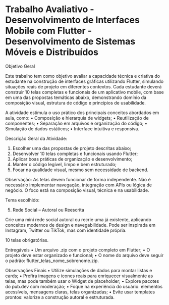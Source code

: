 # Trabalho Avaliativo - Desenvolvimento de Interfaces Mobile com Flutter - Desenvolvimento de Sistemas Móveis e Distribuídos

Objetivo Geral

Este trabalho tem como objetivo avaliar a capacidade técnica e criativa do estudante na construção de interfaces gráficas utilizando Flutter, simulando situações reais de projeto em diferentes contextos. Cada estudante deverá construir 10 telas completas e funcionais de um aplicativo mobile, com base em uma das propostas temáticas abaixo, demonstrando domínio da composição visual, estrutura de código e princípios de usabilidade.


A atividade estimula o uso prático dos principais conceitos abordados em aula, como:
 • Composição e hierarquia de widgets;
 • Reutilização de componentes;
 • Separação em arquivos e organização do código;
 • Simulação de dados estáticos;
 • Interface intuitiva e responsiva.


Descrição Geral da Atividade:

 1. Escolher uma das propostas de projeto descritas abaixo;
 2. Desenvolver 10 telas completas e funcionais usando Flutter;
 3. Aplicar boas práticas de organização e desenvolvimento;
 4. Manter o código legível, limpo e bem estruturado;
 5. Focar na qualidade visual, mesmo sem necessidade de backend.


Observação: As telas devem funcionar de forma independente. Não é necessário implementar navegação, integração com APIs ou lógica de negócio. O foco está na composição visual, técnica e na usabilidade.

Tema escolhido:

5. Rede Social – Autoral ou Reescrita


Crie uma mini rede social autoral ou recrie uma já existente, aplicando conceitos modernos de design e navegabilidade. Pode ser inspirada em Instagram, Twitter ou TikTok, mas com identidade própria.


10 telas obrigatórias.


Entregáveis
 • Um arquivo .zip com o projeto completo em Flutter;
 • O projeto deve estar organizado e funcional;
 • O nome do arquivo deve seguir o padrão:
flutter_telas_nome_sobrenome.zip.

Observações Finais
 • Utilize simulações de dados para montar listas e cards;
 • Prefira imagens e ícones reais para enriquecer visualmente as telas, mas pode também usar o Widget de placeholder;
 • Explore pacotes do pub.dev com moderação;
 • Foque na experiência do usuário: elementos acessíveis, mensagens claras, telas organizadas;
 • Evite usar templates prontos: valorize a construção autoral e estruturada.
